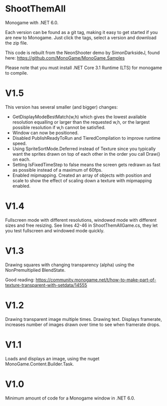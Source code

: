 # ShootThemAll
Monogame with .NET 6.0. 

Each version can be found as a git tag, making it easy to get started if you are new to Monogame. Just click the tags, select a version and download the zip file. 

This code is rebuilt from the NeonShooter demo by SimonDarksideJ, found here: https://github.com/MonoGame/MonoGame.Samples

Please note that you must install .NET Core 3.1 Runtime (LTS) for monogame to compile.

# V1.5
This version has several smaller (and bigger) changes:
* GetDisplayModeBestMatch(w,h) which gives the lowest available resolution equalling or larger than the requested w,h, or the largest possible resolution if w,h cannot be satisfied.
* Window can now be positioned. 
* Disabled PublishReadyToRun and TieredCompilation to improve runtime speed.
* Using SpriteSortMode.Deferred instead of Texture since you typically want the sprites drawn on top of each other in the order you call Draw() on each.
* Setting IsFixedTimeStep to false means the screen gets redrawn as fast as possible instead of a maximum of 60fps.
* Enabled mipmapping. Created an array of objects with position and scale to show the effect of scaling down a texture with mipmapping enabled.

# V1.4
Fullscreen mode with different resolutions, windowed mode with different sizes and free resizing. 
See lines 42-46 in ShootThemAllGame.cs, they let you test fullscreen and windowed mode quickly.

# V1.3
Drawing squares with changing transparency (alpha) using the NonPremultiplied BlendState.

Good reading:
https://community.monogame.net/t/how-to-make-part-of-texture-transparent-with-setdata/14555

# V1.2
Drawing transparent image multiple times. Drawing text. 
Displays framerate, increases number of images drawn over time to see when framerate drops.

# V1.1
Loads and displays an image, using the nuget MonoGame.Content.Builder.Task.

# V1.0
Minimum amount of code for a Monogame window in .NET 6.0.
